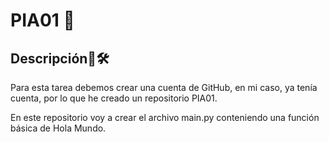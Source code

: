 # PIA01 🤖

## Descripción🔧🛠️

Para esta tarea debemos crear una cuenta de GitHub, en mi caso, ya tenía cuenta, por lo que he creado un repositorio PIA01.

En este repositorio voy a crear el archivo main.py conteniendo una función básica de Hola Mundo.
